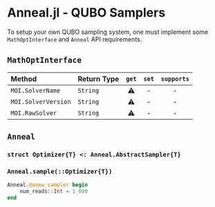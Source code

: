 # Anneal.jl - QUBO Samplers

To setup your own QUBO sampling system, one must implement some `MathOptInterface` and `Anneal` API requirements.

## `MathOptInterface`

| Method              | Return Type | `get` | `set` | `supports` |
| :------------------ | :---------- | :---: | :---: | :--------: |
| `MOI.SolverName`    | `String`    |   ⚠️   |   -   |     -      |
| `MOI.SolverVersion` | `String`    |   ⚠️   |   -   |     -      |
| `MOI.RawSolver`     | `String`    |   ⚠️   |   -   |     -      |

## `Anneal`

### `struct Optimizer{T} <: Anneal.AbstractSampler{T}`

### `Anneal.sample(::Optimizer{T})`


```julia
Anneal.@anew_sampler begin
    num_reads::Int = 1_000
end
```